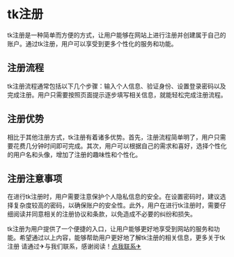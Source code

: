 # tk注册

tk注册是一种简单而方便的方式，让用户能够在网站上进行注册并创建属于自己的账户。通过tk注册，用户可以享受到更多个性化的服务和功能。

## 注册流程

tk注册流程通常包括以下几个步骤：输入个人信息、验证身份、设置登录密码以及完成注册。用户只需要按照页面提示逐步填写相关信息，就能轻松完成注册流程。

## 注册优势

相比于其他注册方式，tk注册有着诸多优势。首先，注册流程简单明了，用户只需要花费几分钟时间即可完成。其次，用户可以根据自己的需求和喜好，选择个性化的用户名和头像，增加了注册的趣味性和个性化。

## 注册注意事项

在进行tk注册时，用户需要注意保护个人隐私信息的安全。在设置密码时，建议选择复杂度较高的密码，以确保账户的安全性。此外，用户在进行tk注册时，需要仔细阅读并同意相关的注册协议和条款，以免造成不必要的纠纷和损失。

tk注册为用户提供了一个便捷的入口，让用户能够更好地享受到网站的服务和功能。希望通过以上内容，能够帮助用户更好地了解tk注册的相关信息，更多关于tk注册 请通过✈与我们联系，感谢阅读！[点我联系✈](https://dl.k02.cc)